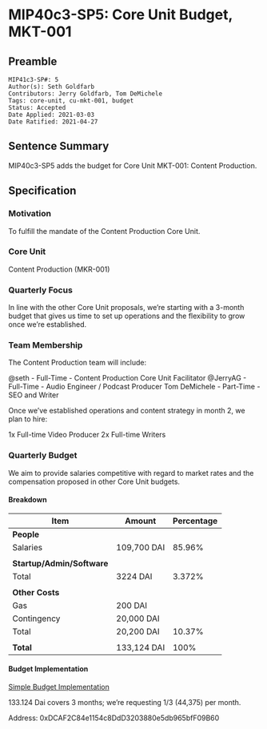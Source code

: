 # MIP40c3-SP5: Core Unit Budget, MKT-001

## Preamble

```
MIP41c3-SP#: 5
Author(s): Seth Goldfarb
Contributors: Jerry Goldfarb, Tom DeMichele
Tags: core-unit, cu-mkt-001, budget
Status: Accepted
Date Applied: 2021-03-03
Date Ratified: 2021-04-27
```

## Sentence Summary

MIP40c3-SP5 adds the budget for Core Unit MKT-001: Content Production.

## Specification

### Motivation

To fulfill the mandate of the Content Production Core Unit.

### Core Unit

Content Production (MKR-001)

### Quarterly Focus

In line with the other Core Unit proposals, we’re starting with a 3-month budget that gives us time to set up operations and the flexibility to grow once we’re established.

### Team Membership

The Content Production team will include:

@seth - Full-Time - Content Production Core Unit Facilitator
@JerryAG - Full-Time - Audio Engineer / Podcast Producer
Tom DeMichele - Part-Time - SEO and Writer

Once we’ve established operations and content strategy in month 2, we plan to hire:

1x Full-time Video Producer
2x Full-time Writers

### Quarterly Budget

We aim to provide salaries competitive with regard to market rates and the compensation proposed in other Core Unit budgets.

#### Breakdown

| Item | Amount | Percentage |
| --- | --- | ---
| **People** |
|Salaries | 109,700 DAI | 85.96% |
|||
|**Startup/Admin/Software**||
| Total | 3224 DAI | 3.372% |
|||
|**Other Costs**||
|Gas|200 DAI|
|Contingency|20,000 DAI|
| Total | 20,200 DAI | 10.37% |
|||
|**Total**|133,124 DAI| 100% |

#### Budget Implementation
[Simple Budget Implementation](https://mips.makerdao.com/mips/details/60626de7e65b747f996b3d78#simple-budget-implementations)

133.124 Dai covers 3 months; we’re requesting 1/3 (44,375) per month.

Address: 0xDCAF2C84e1154c8DdD3203880e5db965bfF09B60
